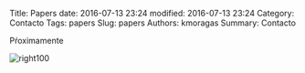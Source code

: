 Title: Papers
date: 2016-07-13 23:24
modified: 2016-07-13 23:24
Category: Contacto
Tags: papers
Slug: papers
Authors: kmoragas
Summary: Contacto

Pŕoximamente

![right100](theme/images/kmoragas.jpg)

